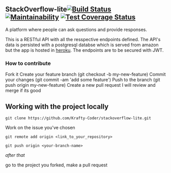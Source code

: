
## StackOverflow-lite​ [![Build Status](https://travis-ci.org/Krafty-Coder/stackoverflow-lite.svg?branch=master)](https://travis-ci.org/Krafty-Coder/stackoverflow-lite) [![Maintainability](https://api.codeclimate.com/v1/badges/314f0379f2a2fd2ee665/maintainability)](https://codeclimate.com/github/Krafty-Coder/stackoverflow-lite/maintainability)  [![ Test Coverage Status](https://coveralls.io/repos/github/Krafty-Coder/stackoverflow-lite/badge.svg?branch=master)](https://coveralls.io/github/Krafty-Coder/stackoverflow-lite?branch=master)

A platform where people can ask questions and provide responses.

This is a RESTful API with all the resspective endpoints defined. The API's data is persisted with a postgresql databse
which is served from amazon but the app is hosted in [heroku](https://s-over-lite.herokuapp.com).​ The endpoints are to 
be secured with JWT.


### How to contribute

Fork it
Create your feature branch (git checkout -b my-new-feature)
Commit your changes (git commit -am 'add some feature')
Push to the branch (git push origin my-new-feature)
Create a new pull request
I will review and merge if its good

## Working with the project locally

```
git clone https://github.com/Krafty-Coder/stackoverflow-lite.git
```

Work on the issue you've chosen

```
git remote add origin <link_to_your_repository>

git push origin <your-branch-name> 
```

*after that*

go to the project you forked,
make a pull request

